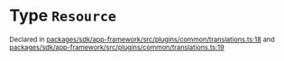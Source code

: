 # Type `Resource`
<sub>Declared in [packages/sdk/app-framework/src/plugins/common/translations.ts:18](https://github.com/dxos/dxos/blob/f2f84db18/packages/sdk/app-framework/src/plugins/common/translations.ts#L18) and [packages/sdk/app-framework/src/plugins/common/translations.ts:19](https://github.com/dxos/dxos/blob/f2f84db18/packages/sdk/app-framework/src/plugins/common/translations.ts#L19)</sub>






